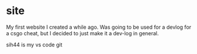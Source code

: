 # site
My first website I created a while ago. Was going to be used for a devlog for a csgo cheat, but I decided to just make it a dev-log in general.

sih44 is my vs code git

